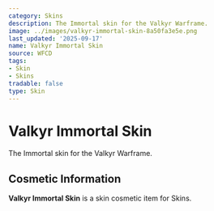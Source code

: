 ```yaml
---
category: Skins
description: The Immortal skin for the Valkyr Warframe.
image: ../images/valkyr-immortal-skin-8a50fa3e5e.png
last_updated: '2025-09-17'
name: Valkyr Immortal Skin
source: WFCD
tags:
- Skin
- Skins
tradable: false
type: Skin
---
```


# Valkyr Immortal Skin

The Immortal skin for the Valkyr Warframe.

## Cosmetic Information

**Valkyr Immortal Skin** is a skin cosmetic item for Skins.

